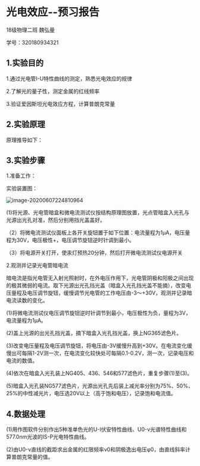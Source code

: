  

# 光电效应--预习报告

18级物理二班 魏弘量 

学号：320180934321

## 1.实验目的

1.通过光电管I-U特性曲线的测定，熟悉光电效应的规律

2.了解光的量子性，测定金属的红线频率

3.验证爱因斯坦光电效应方程，计算普朗克常量

## 2.实验原理

原理推导如下：

























## 3.实验步骤

1.准备工作：

实验装置图：

![image-20200607224810964](C:\Users\QQ\AppData\Roaming\Typora\typora-user-images\image-20200607224810964.png)

  (1)将光源、光电管暗盒和微电流测试仪按结构原理图放置，光点管暗盒入光孔与光源出光孔对准，然后分别用挡光盖盖好。

（2）将微电流测试仪面板上各开关旋钮置于如下位置：电流量程为1μA，电压量程为30V，电压极性+，电压调节旋钮逆时针调到最小。

（3）将电源开关打开，使汞灯预热20分钟，然后打开微电流测试仪电源开关

2.观测并记录光电管暗电流

暗电流是指光电管无入射光照射时，在外电压作用下，光电管阴极和阳极之间出现的极其微弱的电流。取下光源出光孔挡光盖（暗盒入光孔挡光盖不能摘），改变电压量程及电压调节旋钮，缓慢调节光电管的工作电压由-3～+30V，观测并记录暗电流读数的变化。

(1)将微电流测试仪电压调节旋钮逆时针调节到最小，电压极性为负，量程为3V，电流量程为1μA。

(2)盖上光源的出光孔挡光盖，摘下暗盒入光孔挡光盖，换上NG365滤色片。

(3)改变电压量程及电压调节旋钮，将电压由-3V缓慢升高到+30V。在电流变化缓慢出可每隔1-2V测一次，在电流变化较快处可每隔0.1-0.2V，测一次，记录电压和电流的数值。

(4)依次在暗盒入光孔装上NG405、436、546和577滤色片，重复步骤(1)至(3)。

(5)暗盒入光孔装NG577滤色片，光源出光孔先后装上减光率分别为75%、50%、25%的中性减光片，电压选20V以上（高于饱和电压），记录饱和电流值。

## 4.数据处理

(1)用作图软件分别作出5种准单色光的U-I伏安特性曲线、U0-ν光谱特性曲线和577.0nm光波的IS-P光电特性曲线。

(2)由U0-ν直线的截距求出金属的红限频率ν0和阴极逸出电压φ0，由直线斜率计算普朗克常量的值。